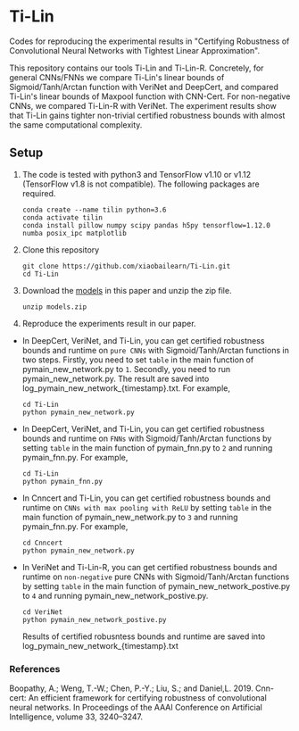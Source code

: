 # Ti-Lin

Codes for reproducing the experimental results in "Certifying Robustness of Convolutional Neural Networks with Tightest Linear Approximation".

This repository contains our tools Ti-Lin and Ti-Lin-R. Concretely, for general CNNs/FNNs  we compare  Ti-Lin's linear bounds of Sigmoid/Tanh/Arctan function with VeriNet and DeepCert, and compared Ti-Lin's linear bounds of Maxpool function with CNN-Cert. For non-negative CNNs, we compared Ti-Lin-R with VeriNet. The experiment results show that Ti-Lin gains tighter non-trivial certified robustness bounds with almost the same computational complexity.

## Setup

1. The code is tested with python3 and TensorFlow v1.10 or v1.12 (TensorFlow v1.8 is not compatible). The following packages are required.
   
   ```
   conda create --name tilin python=3.6
   conda activate tilin
   conda install pillow numpy scipy pandas h5py tensorflow=1.12.0 numba posix_ipc matplotlib
   ```

2. Clone this repository
   
   ```
   git clone https://github.com/xiaobailearn/Ti-Lin.git
   cd Ti-Lin
   ```

3. Download the [models](https://www.dropbox.com/s/byvlywiqnocx51d/models.zip?dl=0) in this paper and unzip the zip file.
   
   ```
   unzip models.zip
   ```

4. Reproduce the experiments result in our paper.
- In DeepCert, VeriNet, and Ti-Lin, you can get certified robustness bounds and runtime on ```pure CNNs``` with Sigmoid/Tanh/Arctan functions in two steps. Firstly, you need to set ```table``` in the main function of pymain_new_network.py to ```1```. Secondly, you need to run pymain_new_network.py. The result are saved into log_pymain_new_network_{timestamp}.txt. For example,
  
  ```
  cd Ti-Lin
  python pymain_new_network.py 
  ```

- In DeepCert, VeriNet, and Ti-Lin, you can get certified robustness bounds and runtime on ```FNNs``` with Sigmoid/Tanh/Arctan functions by setting ```table``` in the main function of pymain_fnn.py to ```2``` and running pymain_fnn.py. For example,
  
  ```
  cd Ti-Lin
  python pymain_fnn.py 
  ```

- In Cnncert and Ti-Lin, you can get certified robustness bounds and runtime on ```CNNs with max pooling with ReLU``` by setting ```table``` in the main function of pymain_new_network.py to ```3``` and running pymain_fnn.py. For example,
  
  ```
  cd Cnncert
  python pymain_new_network.py 
  ```

- In VeriNet and Ti-Lin-R, you can get certified robustness bounds and runtime on ```non-negative``` pure CNNs with Sigmoid/Tanh/Arctan functions by setting ```table``` in the main function of pymain_new_network_postive.py to ```4``` and running pymain_new_network_postive.py.
  
  ```
  cd VeriNet
  python pymain_new_network_postive.py 
  ```
  
  Results of certified robusntess bounds and runtime are saved into log_pymain_new_network_{timestamp}.txt

### References

Boopathy, A.; Weng, T.-W.; Chen, P.-Y.; Liu, S.; and Daniel,L. 2019. Cnn-cert: An efficient framework for certifying robustness of convolutional neural networks. In Proceedings of the AAAI Conference on Artificial Intelligence, volume 33, 3240–3247.
